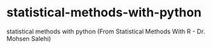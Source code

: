 # statistical-methods-with-python
statistical methods with python (From Statistical Methods With R - Dr. Mohsen Salehi)
